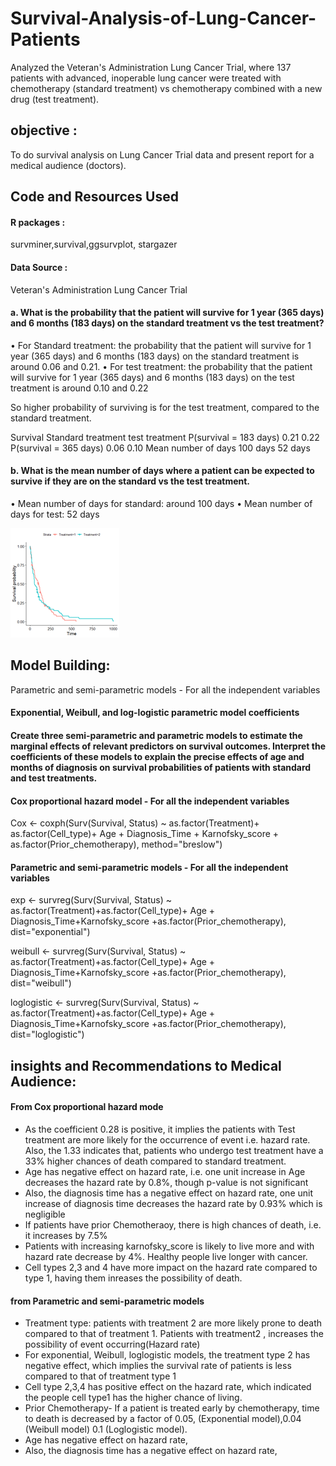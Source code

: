 # Survival-Analysis-of-Lung-Cancer-Patients

Analyzed the Veteran's Administration Lung Cancer Trial, where 137 patients with advanced, inoperable lung cancer were treated with chemotherapy (standard treatment) vs chemotherapy combined with a new drug (test treatment).

## objective : 
To do survival analysis on Lung Cancer Trial data and present report for a medical audience (doctors). 


## Code and Resources Used

#### R packages :
survminer,survival,ggsurvplot, stargazer
#### Data Source : 
Veteran's Administration Lung Cancer Trial

#### a. What is the probability that the patient will survive for 1 year (365 days) and 6 months (183 days) on the standard treatment vs the test treatment?
•	For Standard treatment: the probability that the patient will survive for 1 year (365 days) and 6 months (183 days) on the standard treatment is around 0.06 and 0.21.
•	For test treatment: the probability that the patient will survive for 1 year (365 days) and 6 months (183 days) on the test treatment is around 0.10 and 0.22

So higher probability of surviving is for the test treatment, compared to the standard treatment.

  Survival	                Standard treatment	test treatment
P(survival = 183 days)	                  0.21	0.22
P(survival = 365 days)	                  0.06	0.10
Mean number of days	                  100 days	52 days

#### b. What is the mean number of days where a patient can be expected to survive if they are on the standard vs the test treatment.

•	Mean number of days for standard: around 100 days
•	Mean number of days for test: 52 days

![Survival by treatment](https://github.com/vinayreddy115/Survival-Analysis-of-Lung-Cancer-Patients/blob/main/Treatment_Analysis.png)

## Model Building:

Parametric and semi-parametric models - For all the independent variables


#### Exponential, Weibull, and log-logistic parametric model coefficients

#### Create three semi-parametric and parametric models to estimate the marginal effects of relevant predictors on survival outcomes. Interpret the coefficients of these models to explain the precise effects of age and months of diagnosis on survival probabilities of patients with standard and test treatments.
#### Cox proportional hazard model - For all the independent variables

Cox <- coxph(Surv(Survival, Status) ~  as.factor(Treatment)+ as.factor(Cell_type)+ Age + Diagnosis_Time + Karnofsky_score + as.factor(Prior_chemotherapy), method="breslow")

#### Parametric and semi-parametric models - For all the independent variables

exp <- survreg(Surv(Survival, Status) ~ as.factor(Treatment)+as.factor(Cell_type)+ Age + Diagnosis_Time+Karnofsky_score +as.factor(Prior_chemotherapy), dist="exponential")

weibull <- survreg(Surv(Survival, Status) ~ as.factor(Treatment)+as.factor(Cell_type)+ Age + Diagnosis_Time+Karnofsky_score +as.factor(Prior_chemotherapy), dist="weibull")

loglogistic <- survreg(Surv(Survival, Status) ~ as.factor(Treatment)+as.factor(Cell_type)+ Age + Diagnosis_Time+Karnofsky_score +as.factor(Prior_chemotherapy), dist="loglogistic")


## insights and Recommendations to Medical Audience: 

#### From Cox proportional hazard mode

*	As the coefficient 0.28 is positive, it implies the patients with Test treatment are more likely for the occurrence of event i.e. hazard rate. Also, the 1.33 indicates that, patients who undergo test treatment have a 33% higher chances of death compared to standard treatment.
* Age has negative effect on hazard rate, i.e. one unit increase in Age decreases the hazard rate by 0.8%, though p-value is not significant
* Also, the diagnosis time has a negative effect on hazard rate, one unit increase of diagnosis time decreases the hazard rate by 0.93% which is negligible
* If patients have prior Chemotheraoy, there is high chances of death, i.e. it increases by 7.5%
* Patients with increasing karnofsky_score is likely to live more and with hazard rate decrease by 4%.  Healthy people live longer with cancer.
* Cell types 2,3 and 4 have more impact on the hazard rate compared to type 1, having them inreases the possibility of death.

#### from Parametric and semi-parametric models
* Treatment type: patients with treatment 2 are more likely prone to death compared to that of treatment 1. Patients with treatment2 , increases the possibility of event occurring(Hazard rate)
* For exponential, Weibull, loglogistic models, the treatment type 2 has negative effect, which implies the survival rate of patients is less compared to that of treatment type 1
* Cell type 2,3,4 has positive effect on the hazard rate, which indicated the people cell type1 has the higher chance of living.
* Prior Chemotherapy- If a patient is treated early by chemotherapy, time to death is decreased by a factor of 0.05, (Exponential model),0.04 (Weibull model) 0.1 (Loglogistic model). 
* Age has negative effect on hazard rate, 
* Also, the diagnosis time has a negative effect on hazard rate, 



